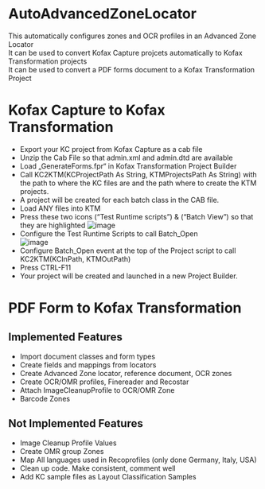 # AutoAdvancedZoneLocator
This automatically configures zones and OCR profiles in an Advanced Zone Locator  
It can be used to convert Kofax Capture projcets automatically to Kofax Transformation projects  
It can be used to convert a PDF forms document to a Kofax Transformation Project

# Kofax Capture to Kofax Transformation
-	Export your KC project from Kofax Capture as a cab file
- Unzip the Cab File so that admin.xml and admin.dtd are available
- Load „GenerateForms.fpr“ in Kofax Transformation Project Builder
- Call KC2KTM(KCProjectPath As String, KTMProjectsPath As String) with the path to where the KC files are and the path where to create the KTM projects.
- A project will be created for each batch class in the CAB file.
- Load ANY files into KTM
- Press these two icons (“Test Runtime scripts”) & (“Batch View”) so that they are highlighted
![image](https://user-images.githubusercontent.com/47416964/71278567-3e726500-2358-11ea-837f-4118ec35e805.png)
-	Configure the Test Runtime Scripts to call Batch_Open  
![image](https://user-images.githubusercontent.com/47416964/71278600-4fbb7180-2358-11ea-81da-117f8ca51128.png)
- Configure Batch_Open event at the top of the Project script to call KC2KTM(KCInPath, KTMOutPath)
- Press CTRL-F11
- Your project will be created and launched in a new Project Builder.

# PDF Form to Kofax Transformation


## Implemented Features
- Import document classes and form types
- Create fields and mappings from locators
- Create Advanced Zone locator, reference document, OCR zones
- Create OCR/OMR profiles, Finereader and Recostar
- Attach ImageCleanupProfile to OCR/OMR Zone
- Barcode Zones
## Not Implemented Features
- Image Cleanup Profile Values
- Create OMR group Zones
- Map All languages used in Recoprofiles (only done Germany, Italy, USA)
- Clean up code. Make consistent, comment well
- Add KC sample files as Layout Classification Samples
